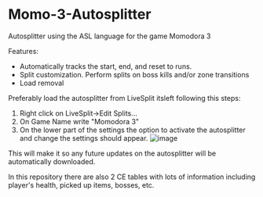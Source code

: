 # Momo-3-Autosplitter
Autosplitter using the ASL language for the game Momodora 3

Features:
- Automatically tracks the start, end, and reset to runs.
- Split customization. Perform splits on boss kills and/or zone transitions
- Load removal

Preferably load the autosplitter from LiveSplit itsleft following this steps:
1. Right click on LiveSplit->Edit Splits...
2. On Game Name write "Momodora 3"
3. On the lower part of the settings the option to activate the autosplitter and change the settings should appear. ![image](https://user-images.githubusercontent.com/39006045/162799352-d3d15d8a-3f10-479a-aa1a-239eef6cffd2.png)

This will make it so any future updates on the autosplitter will be automatically downloaded.

In this repository there are also 2 CE tables with lots of information including player's health, picked up items, bosses, etc.
